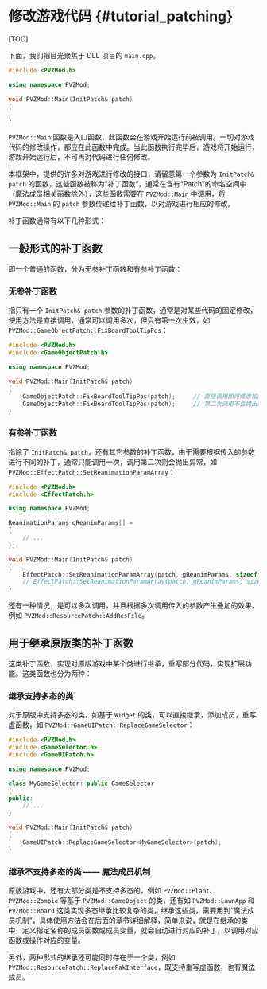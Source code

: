 # 修改游戏代码 {#tutorial_patching}

[TOC]

下面，我们把目光聚焦于 DLL 项目的 `main.cpp`。

```cpp
#include <PVZMod.h>

using namespace PVZMod;

void PVZMod::Main(InitPatch& patch)
{

}
```

`PVZMod::Main` 函数是入口函数，此函数会在游戏开始运行前被调用。一切对游戏代码的修改操作，都应在此函数中完成。当此函数执行完毕后，游戏将开始运行，游戏开始运行后，不可再对代码进行任何修改。

本框架中，提供的许多对游戏进行修改的接口，请留意第一个参数为 `InitPatch& patch` 的函数，这些函数被称为“补丁函数”，通常在含有“Patch”的命名空间中（魔法成员相关函数除外），这些函数需要在 `PVZMod::Main` 中调用，将 `PVZMod::Main` 的 `patch` 参数传递给补丁函数，以对游戏进行相应的修改。

补丁函数通常有以下几种形式：

## 一般形式的补丁函数

即一个普通的函数，分为无参补丁函数和有参补丁函数：

### 无参补丁函数

指只有一个 `InitPatch& patch` 参数的补丁函数，通常是对某些代码的固定修改，使用方法是直接调用，通常可以调用多次，但只有第一次生效，如 `PVZMod::GameObjectPatch::FixBoardToolTipPos`：

```cpp
#include <PVZMod.h>
#include <GameObjectPatch.h>

using namespace PVZMod;

void PVZMod::Main(InitPatch& patch)
{
	GameObjectPatch::FixBoardToolTipPos(patch);		// 直接调用即可修改相应代码。
	GameObjectPatch::FixBoardToolTipPos(patch);		// 第二次调用不会抛出异常，但是不会有任何效果。
}
```

### 有参补丁函数

指除了 `InitPatch& patch`，还有其它参数的补丁函数，由于需要根据传入的参数进行不同的补丁，通常只能调用一次，调用第二次则会抛出异常，如 `PVZMod::EffectPatch::SetReanimationParamArray`：

```cpp
#include <PVZMod.h>
#include <EffectPatch.h>

using namespace PVZMod;

ReanimationParams gReanimParams[] = 
{
	// ...
};

void PVZMod::Main(InitPatch& patch)
{
	EffectPatch::SetReanimationParamArray(patch, gReanimParams, sizeof(gReanimParams) / sizeof(ReanimationParams));		// 有参补丁函数需要传入对应的参数调用。
    // EffectPatch::SetReanimationParamArray(patch, gReanimParams, sizeof(gReanimParams) / sizeof(ReanimationParams));	// 第二次调用会抛出异常。
}
```

还有一种情况，是可以多次调用，并且根据多次调用传入的参数产生叠加的效果，例如 `PVZMod::ResourcePatch::AddResFile`。

## 用于继承原版类的补丁函数

这类补丁函数，实现对原版游戏中某个类进行继承，重写部分代码，实现扩展功能。这类函数也分为两种：

### 继承支持多态的类

对于原版中支持多态的类，如基于 `Widget` 的类，可以直接继承，添加成员，重写虚函数，如 `PVZMod::GameUIPatch::ReplaceGameSelector`：

```cpp
#include <PVZMod.h>
#include <GameSelector.h>
#include <GameUIPatch.h>

using namespace PVZMod;

class MyGameSelector: public GameSelector
{
public:
	// ...
}

void PVZMod::Main(InitPatch& patch)
{
	GameUIPatch::ReplaceGameSelector<MyGameSelector>(patch);
}
```

### 继承不支持多态的类 —— 魔法成员机制

原版游戏中，还有大部分类是不支持多态的，例如 `PVZMod::Plant`、`PVZMod::Zombie` 等基于 `PVZMod::GameObject` 的类，还有如 `PVZMod::LawnApp` 和 `PVZMod::Board` 这类实现多态继承比较复杂的类，继承这些类，需要用到“魔法成员机制”，具体使用方法会在后面的章节详细解释，简单来说，就是在继承的类中，定义指定名称的成员函数或成员变量，就会自动进行对应的补丁，以调用对应函数或操作对应的变量。

另外，两种形式的继承还可能同时存在于一个类，例如 `PVZMod::ResourcePatch::ReplacePakInterface`，既支持重写虚函数，也有魔法成员。
